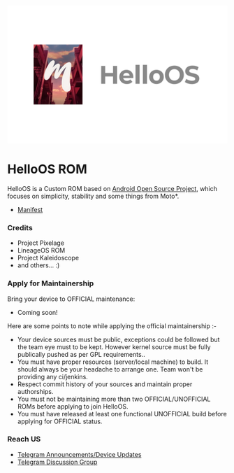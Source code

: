 ![HelloOS](https://raw.githubusercontent.com/HelloOS-AOSP/.github/main/profile/Hello.jpg)

HelloOS ROM
===========
HelloOS is a Custom ROM based on [Android Open Source Project](https://android.googlesource.com/), which focuses on simplicity, stability and some things from Moto*.

- [Manifest](https://github.com/HelloOS-AOSP/manifest)

### Credits
- Project Pixelage
- LineageOS ROM
- Project Kaleidoscope
- and others... :)

### Apply for Maintainership

Bring your device to OFFICIAL maintenance:

- Coming soon!

Here are some points to note while applying the official maintainership :-

- Your device sources must be public, exceptions could be followed but the team eye must to be kept. However kernel source must be fully publically pushed as per GPL requirements..
- You must have proper resources (server/local machine) to build. It should always be your headache to arrange one. Team won't be providing any ci/jenkins.
- Respect commit history of your sources and maintain proper authorships.
- You must not be maintaining more than two OFFICIAL/UNOFFICIAL ROMs before applying to join HelloOS.
- You must have released at least one functional UNOFFICIAL build before applying for OFFICIAL status.

### Reach US

- [Telegram Announcements/Device Updates](https://t.me/HelloOSUpdates)
- [Telegram Discussion Group](https://t.me/HelloOSROM)
